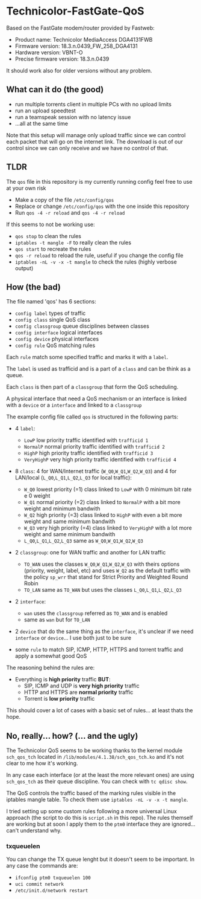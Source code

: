 # Technicolor-FastGate-QoS

Based on the FastGate modem/router provided by Fastweb:

* Product name: Technicolor MediaAccess DGA4131FWB
* Firmware version: 18.3.n.0439_FW_258_DGA4131
* Hardware version: VBNT-O
* Precise firmware version: 18.3.n.0439

It should work also for older versions without any problem.

## What can it do (the good)
* run multiple torrents client in multiple PCs with no upload limits
* run an upload speedtest
* run a teamspeak session with no latency issue
* ...all at the same time

Note that this setup will manage only upload traffic since we can control each packet that will go on the internet link. The download is out of our control since we can only receive and we have no control of that.

## TLDR

The `qos` file in this repository is my currently running config feel free to use at your own risk

* Make a copy of the file `/etc/config/qos`
* Replace or change `/etc/config/qos` with the one inside this repository
* Run `qos -4 -r reload` and `qos -4 -r reload`

If this seems to not be working use:
* `qos stop` to clean the rules
* `iptables -t mangle -F` to really clean the rules
* `qos start` to recreate the rules
* `qos -r reload` to reload the rule, useful if you change the config file
* `iptables -nL -v -x -t mangle` to check the rules (highly verbose output)



## How (the bad)
The file named 'qos' has 6 sections:

* `config label` types of traffic
* `config class` single QoS class
* `config classgroup` queue disciplines between classes
* `config interface` logical interfaces
* `config device` physical interfaces
* `config rule` QoS matching rules

Each `rule` match some specified traffic and marks it with a `label`.

The `label` is used as trafficid and is a part of a `class` and can be think as a queue.

Each `class` is then part of a `classgroup` that form the QoS scheduling. 

A physical interface that need a QoS mechanism or an interface is linked with a `device` or a `interface` and linked to a `classgroup`
 
The example config file called `qos` is structured in the following parts:

+ 4 `label`:
  
  +  `LowP` low priority traffic identified with `trafficid 1`
  +  `NormalP` normal priority traffic identified with `trafficid 2`
  +  `HighP` high priority traffic identified with `trafficid 3`
  +  `VeryHighP` very high priority traffic identified with `trafficid 4`

* 8 `class`: 4 for WAN/Internet traffic (`W_Q0`,`W_Q1`,`W_Q2`,`W_Q3`) and 4 for LAN/local (`L_Q0`,`L_Q1`,`L_Q2`,`L_Q3` for local traffic):
  
  * `W_Q0` lowest priority (=1) class linked to `LowP` with 0 minimum bit rate e 0 weight
  * `W_Q1` normal priority (=2) class linked to `NormalP` with a bit more weight and minimum bandwith
  * `W_Q2` high priority (=3) class linked to `HighP` with even a bit more weight and same minimum bandwith
  * `W_Q3` very high priority (=4) class linked to `VeryHighP` with a lot more weight and same minimum bandwith
  * `L_Q0`,`L_Q1`,`L_Q2`,`L_Q3` same as `W_Q0`,`W_Q1`,`W_Q2`,`W_Q3`

* 2 `classgroup`: one for WAN traffic and another for LAN traffic
  * `TO_WAN` uses the classes `W_Q0`,`W_Q1`,`W_Q2`,`W_Q3` with theirs options (priority, weight, label, etc) and uses `W_Q2` as the default traffic with the policy `sp_wrr` that stand for Strict Priority and Weighted Round Robin
  * `TO_LAN` same as `TO_WAN` but uses the classes `L_Q0`,`L_Q1`,`L_Q2`,`L_Q3`

* 2 `interface`:
  * `wan` uses the `classgroup` referred as `TO_WAN` and is enabled
  * same as `wan` but for `TO_LAN`

* 2 `device` that do the same thing as the `interface`, it's unclear if we need `interface` or `device`... I use both just to be sure
  
* some `rule` to match SIP, ICMP, HTTP, HTTPS and torrent traffic and apply a somewhat good QoS

The reasoning behind the rules are:
+ Everything is **high priority** traffic **BUT**:
  + SIP, ICMP and UDP is **very high priority** traffic
  + HTTP and HTTPS are **normal priority** traffic
  + Torrent is **low priority** traffic

This should cover a lot of cases with a basic set of rules... at least thats the hope.

## No, really... how? (... and the ugly)

The Technicolor QoS seems to be working thanks to the kernel module `sch_qos_tch` located in `/lib/modules/4.1.38/sch_qos_tch.ko` and it's not clear to me how it's working.

In any case each interface (or at the least the more relevant ones) are using `sch_qos_tch` as their queue discipline. You can check with `tc qdisc show`.

The QoS controls the traffic based of the marking rules visible in the iptables mangle table. To check them use `iptables -nL -v -x -t mangle`.

I tried setting up some custom rules following a more universal Linux approach (the script to do this is `script.sh` in this repo). The rules themself are working but at soon I apply them to the `ptm0` interface they are ignored... can't understand why.

### txqueuelen

You can change the TX queue lenght but it doesn't seem to be important. In any case the commands are:
* `ifconfig ptm0 txqueuelen 100`
* `uci commit network`
* `/etc/init.d/network restart`
